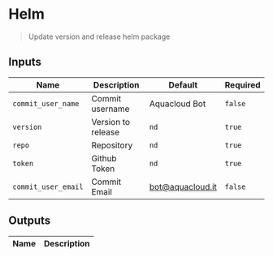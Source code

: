 
# Helm
> Update version and release helm package


## Inputs
| Name | Description | Default | Required | 
| ---- | ----------- | ------- | -------- |
| `commit_user_name` | Commit username | Aquacloud Bot | `false` |
| `version` | Version to release | `nd` | `true` |
| `repo` | Repository | `nd` | `true` |
| `token` | Github Token | `nd` | `true` |
| `commit_user_email` | Commit Email | bot@aquacloud.it | `false` |



## Outputs 
| Name | Description |
| ---- | ----------- |

        
